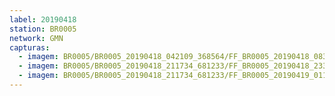```yaml
---
label: 20190418
station: BR0005
network: GMN
capturas:
  - imagem: BR0005/BR0005_20190418_042109_368564/FF_BR0005_20190418_083300_148_0374784.fits_maxpixel.jpg
  - imagem: BR0005/BR0005_20190418_211734_681233/FF_BR0005_20190418_233140_002_0199168.fits_maxpixel.jpg
  - imagem: BR0005/BR0005_20190418_211734_681233/FF_BR0005_20190419_011926_300_0359424.fits_maxpixel.jpg
---
```

